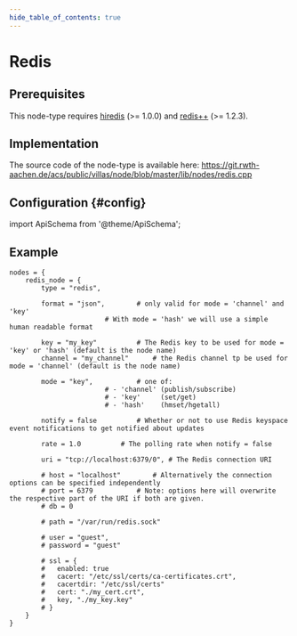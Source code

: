 ```yaml
---
hide_table_of_contents: true
---
```


# Redis

## Prerequisites

This node-type requires [hiredis](https://github.com/redis/hiredis) (>= 1.0.0) and [redis++](https://github.com/sewenew/redis-plus-plus) (>= 1.2.3).

## Implementation

The source code of the node-type is available here:
https://git.rwth-aachen.de/acs/public/villas/node/blob/master/lib/nodes/redis.cpp

## Configuration {#config}

import ApiSchema from '@theme/ApiSchema';

<ApiSchema example pointer="#/components/schemas/redis" />

## Example

``` url="external/node/etc/examples/nodes/redis.conf" title="node/etc/examples/nodes/redis.conf"
nodes = {
	redis_node = {
		type = "redis",

		format = "json",		# only valid for mode = 'channel' and 'key'
						# With mode = 'hash' we will use a simple human readable format

		key = "my_key"			# The Redis key to be used for mode = 'key' or 'hash' (default is the node name)
		channel = "my_channel"		# the Redis channel tp be used for mode = 'channel' (default is the node name)

		mode = "key",			# one of:
						# - 'channel' (publish/subscribe)
						# - 'key'     (set/get)
						# - 'hash'    (hmset/hgetall)

		notify = false			# Whether or not to use Redis keyspace event notifications to get notified about updates
		
		rate = 1.0			# The polling rate when notify = false

		uri = "tcp://localhost:6379/0",	# The Redis connection URI

		# host = "localhost"		# Alternatively the connection options can be specified independently
		# port = 6379			# Note: options here will overwrite the respective part of the URI if both are given.
		# db = 0

		# path = "/var/run/redis.sock"

		# user = "guest",
		# password = "guest"

		# ssl = {
		#	enabled: true
		#	cacert: "/etc/ssl/certs/ca-certificates.crt",
		#	cacertdir: "/etc/ssl/certs"
		#	cert: "./my_cert.crt",
		#	key, "./my_key.key"
		# }
	}
}
```
